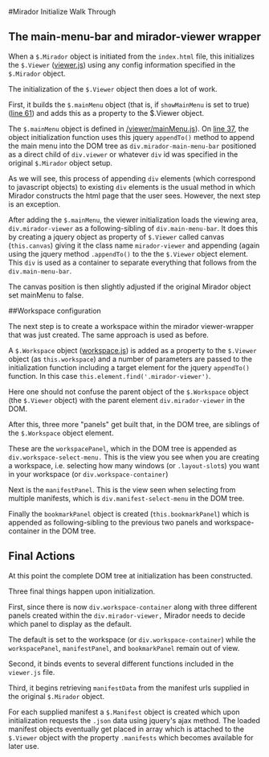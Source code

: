 #Mirador Initialize Walk Through

## The main-menu-bar and mirador-viewer wrapper

When a `$.Mirador` object is initiated from the `index.html` file, this initializes the `$.Viewer` ([viewer.js](https://github.com/IIIF/mirador/blob/master/js/src/viewer.js)) using any config information specified in the `$.Mirador` object.

The initialization of the `$.Viewer` object then does a lot of work.

First, it builds the `$.mainMenu` object (that is, if `showMainMenu` is set to true) ([line 61](https://github.com/IIIF/mirador/blob/master/js/src/viewer.js#L61)) and adds this as a property to the $.Viewer object.

The `$.mainMenu` object is defined in [/viewer/mainMenu.js](https://github.com/IIIF/mirador/blob/master/js/src/viewer/mainMenu.js)). On [line 37](https://github.com/IIIF/mirador/blob/master/js/src/viewer/mainMenu.js#L37), the object initialization function uses this jquery `appendTo()` method to append the main menu into the DOM tree as `div.mirador-main-menu-bar` positioned as a direct child of `div.viewer` or whatever `div` id was specified in the original `$.Mirador` object setup. 

As we will see, this process of appending `div` elements (which correspond to javascript objects) to existing `div` elements is the usual method in which Mirador constructs the html page that the user sees. However, the next step is an exception.

After adding the `$.mainMenu`, the viewer initialization loads the viewing area, `div.mirador-viewer` as a following-sibling of `div.main-menu-bar`.  It does this by creating a jquery object as property of `$.Viewer` called canvas (`this.canvas`) giving it the class name `mirador-viewer` and appending (again using the jquery method `.appendTo()` to the the `$.Viewer` object element. This `div` is used as a container to separate everything that follows from the `div.main-menu-bar`.

The canvas position is then slightly adjusted if the original Mirador object set mainMenu to false.

##Workspace configuration

The next step is to create a workspace within the mirador viewer-wrapper that was just created. The same approach is used as before. 

A `$.Workspace` object ([workspace.js](https://github.com/IIIF/mirador/blob/master/js/src/workspace.js)) is added as a property to the `$.Viewer` object (as `this.workspace`) and a number of parameters are passed to the initialization function including a target element for the jquery `appendTo()` function. In this case `this.element.find('.mirador-viewer')`.

Here one should not confuse the parent object of the `$.Workspace` object (the `$.Viewer` object) with the parent element `div.mirador-viewer` in the DOM.

After this, three more "panels" get built that, in the DOM tree, are siblings of the `$.Workspace` object element.

These are the `workspacePanel`, which in the DOM tree is appended as `div.workspace-select-menu.` This is the view you see when you are creating a workspace, i.e. selecting how many windows (or `.layout-slot`s) you want in your workspace (or `div.workspace-container`)

Next is the `manifestPanel`. This is the view seen when selecting from multiple manifests, which is `div.manifest-select-menu` in the DOM tree.

Finally the `bookmarkPanel` object is created (`this.bookmarkPanel`) which is appended as following-sibling to the previous two panels and workspace-container in the DOM tree.

## Final Actions

At this point the complete DOM tree at initialization has been constructed. 

Three final things happen upon initialization. 

First, since there is now `div.workspace-container` along with three different panels created within the `div.mirador-viewer,` Mirador needs to decide which panel to display as the default.

The default is set to the workspace (or `div.workspace-container`) while the `workspacePanel`, `manifestPanel`, and `bookmarkPanel` remain out of view.

Second, it binds events to several different functions included in the `viewer.js` file.

Third, it begins retrieving `manifestData` from the manifest urls supplied in the original `$.Mirador` object. 

For each supplied manifest a `$.Manifest` object is created which upon initialization requests the `.json` data using jquery's ajax method. The loaded manifest objects eventually get placed in array which is attached to the `$.Viewer` object with the property `.manifests` which becomes available for later use.